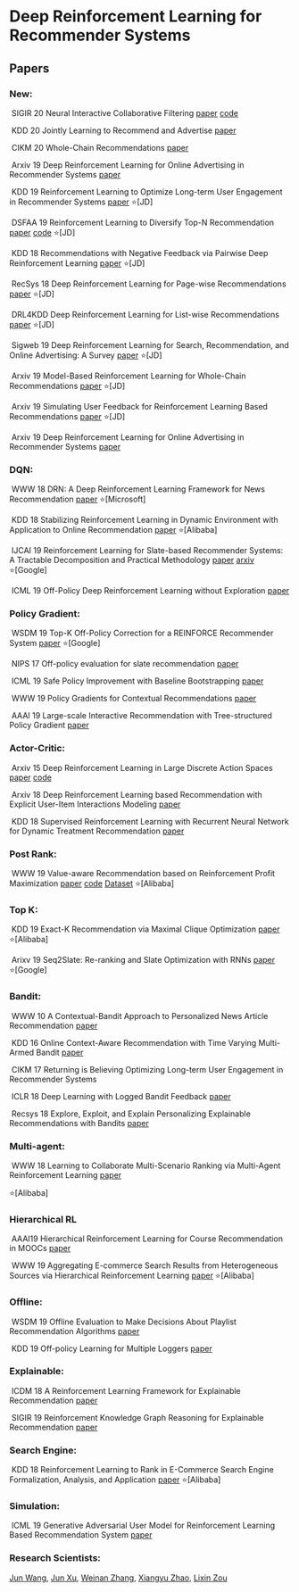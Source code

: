 # Deep Reinforcement Learning for Recommender Systems 
## Papers

### New: 

​    SIGIR 20 Neural Interactive Collaborative Filtering  [paper](https://arxiv.org/pdf/2007.02095.pdf)  [code](https://github.com/zoulixin93/NICF)

​	KDD 20  Jointly Learning to Recommend and Advertise [paper](https://arxiv.org/pdf/2003.00097.pdf)

​	CIKM 20 Whole-Chain Recommendations [paper](https://arxiv.org/pdf/1902.03987.pdf)

​	Arxiv 19 Deep Reinforcement Learning for Online Advertising in Recommender Systems [paper](https://arxiv.org/pdf/1909.03602.pdf)

​	KDD 19 Reinforcement Learning to Optimize Long-term User Engagement in Recommender Systems [paper](https://dl.acm.org/citation.cfm?id=3330668) :star:[JD]

​    DSFAA 19 Reinforcement Learning to Diversify Top-N Recommendation [paper](https://link.springer.com/chapter/10.1007/978-3-030-18579-4_7) [code]( https://github.com/zoulixin93/FMCTS) :star:[JD]

​    KDD 18 Recommendations with Negative Feedback via Pairwise Deep Reinforcement Learning [paper](https://dl.acm.org/citation.cfm?id=3219886)  :star:[JD]

​    RecSys 18 Deep Reinforcement Learning for Page-wise Recommendations [paper](https://dl.acm.org/citation.cfm?id=3240374)  :star:[JD]

​    DRL4KDD Deep Reinforcement Learning for List-wise Recommendations [paper](https://arxiv.org/abs/1801.00209)  :star:[JD]

​    Sigweb 19 Deep Reinforcement Learning for Search, Recommendation, and Online Advertising: A Survey [paper](https://dl.acm.org/citation.cfm?id=3320500)  :star:[JD]

​    Arxiv 19 Model-Based Reinforcement Learning for Whole-Chain Recommendations [paper](https://arxiv.org/abs/1902.03987) :star:[JD]

​    Arxiv 19 Simulating User Feedback for Reinforcement Learning Based Recommendations [paper](https://arxiv.org/abs/1906.11462) :star:[JD]

​	Arxiv 19 Deep Reinforcement Learning for Online Advertising in Recommender Systems [paper](https://arxiv.org/abs/1909.03602)



### DQN:

​    WWW 18 DRN: A Deep Reinforcement Learning Framework for News Recommendation [paper](https://dl.acm.org/citation.cfm?id=3185994) :star:[Microsoft]

​    KDD 18 Stabilizing Reinforcement Learning in Dynamic Environment with Application to Online Recommendation [paper](https://dl.acm.org/citation.cfm?id=3220122)  :star:[Alibaba]

​    IJCAI 19 Reinforcement Learning for Slate-based Recommender Systems: A Tractable Decomposition and Practical Methodology [paper](https://www.cs.toronto.edu/~cebly/Papers/SlateQ_IJCAI_2019.pdf) [arxiv](https://arxiv.org/abs/1905.12767)  :star:[Google]

​    ICML 19 Off-Policy Deep Reinforcement Learning without Exploration [paper](http://proceedings.mlr.press/v97/fujimoto19a/fujimoto19a.pdf)



### Policy Gradient:

​    WSDM 19 Top-K Off-Policy Correction for a REINFORCE Recommender System [paper](https://dl.acm.org/citation.cfm?id=3290999) :star:[Google]

​    NIPS 17 Off-policy evaluation for slate recommendation [paper](http://papers.nips.cc/paper/6954-off-policy-evaluation-for-slate-recommendation.pdf)

​    ICML 19 Safe Policy Improvement with Baseline Bootstrapping [paper](http://proceedings.mlr.press/v97/laroche19a/laroche19a.pdf)

​    WWW 19 Policy Gradients for Contextual Recommendations [paper](https://dl.acm.org/citation.cfm?id=3313616)

​    AAAI 19 Large-scale Interactive Recommendation with Tree-structured Policy Gradient [paper](https://wvvw.aaai.org/ojs/index.php/AAAI/article/view/4204)



### Actor-Critic:

​    Arxiv 15 Deep Reinforcement Learning in Large Discrete Action Spaces [paper](https://arxiv.org/abs/1512.07679) [code](https://github.com/jimkon/Deep-Reinforcement-Learning-in-Large-Discrete-Action-Spaces)

​    Arxiv 18 Deep Reinforcement Learning based Recommendation with Explicit User-Item Interactions Modeling [paper](https://arxiv.org/abs/1810.12027)

​    KDD 18 Supervised Reinforcement Learning with Recurrent Neural Network for Dynamic Treatment Recommendation [paper](https://dl.acm.org/citation.cfm?id=3219961)

### Post Rank:

​	    WWW 19 Value-aware Recommendation based on Reinforcement Profit Maximization [paper](https://dl.acm.org/citation.cfm?id=3313404) [code](https://github.com/rec-agent/rec-rl ) [Dataset](https://drive.google.com/file/d/14OtIC8eiDkzoWCTtaUZHcb7eB-bUmtTT/view) :star:[Alibaba]

### Top K:

​    KDD 19 Exact-K Recommendation via Maximal Clique Optimization [paper](https://dl.acm.org/citation.cfm?id=3292500.3330832) :star:[Alibaba]

​	Arixv 19 Seq2Slate: Re-ranking and Slate Optimization with RNNs  [paper](https://arxiv.org/abs/1810.02019) :star:[Google]

### Bandit:

​    WWW 10 A Contextual-Bandit Approach to Personalized News Article Recommendation [paper](https://dl.acm.org/citation.cfm?id=1772758)

​    KDD 16 Online Context-Aware Recommendation with Time Varying Multi-Armed Bandit [paper](https://dl.acm.org/citation.cfm?id=2939878)

​    CIKM 17 Returning is Believing Optimizing Long-term User Engagement in Recommender Systems

​    ICLR 18 Deep Learning with Logged Bandit Feedback [paper](https://dl.acm.org/citation.cfm?id=3133025)

​    Recsys 18 Explore, Exploit, and Explain Personalizing Explainable Recommendations with Bandits [paper](https://dl.acm.org/citation.cfm?id=3240354)



### Multi-agent:

​    WWW 18 Learning to Collaborate Multi-Scenario Ranking via Multi-Agent Reinforcement Learning [paper](https://dl.acm.org/citation.cfm?id=3186165) 

:star:[Alibaba]

### Hierarchical RL

​    AAAI19 Hierarchical Reinforcement Learning for Course Recommendation in MOOCs [paper](https://xiaojingzi.github.io/publications/AAAI19-zhang-et-al-HRL.pdf)

​    WWW 19 Aggregating E-commerce Search Results from Heterogeneous Sources via Hierarchical Reinforcement Learning [paper](https://dl.acm.org/citation.cfm?id=3313455) :star:[Alibaba]



### Offline:

​    WSDM 19 Offline Evaluation to Make Decisions About Playlist Recommendation Algorithms [paper](https://dl.acm.org/citation.cfm?id=3291027)

​     KDD 19 Off-policy Learning for Multiple Loggers [paper](https://dl.acm.org/citation.cfm?id=3330864)



### Explainable:

​    ICDM 18 A Reinforcement Learning Framework for Explainable Recommendation [paper](https://www.microsoft.com/en-us/research/uploads/prod/2018/08/main.pdf)

​    SIGIR 19 Reinforcement Knowledge Graph Reasoning for Explainable Recommendation [paper](https://dl.acm.org/citation.cfm?id=3331203)



### Search Engine:

​    KDD 18 Reinforcement Learning to Rank in E-Commerce Search Engine Formalization, Analysis, and Application [paper](https://dl.acm.org/citation.cfm?id=3219846) :star:[Alibaba]



### Simulation:

​    ICML 19 Generative Adversarial User Model for Reinforcement Learning Based Recommendation System [paper](http://proceedings.mlr.press/v97/chen19f.html)



### Research Scientists:

[Jun Wang](http://www0.cs.ucl.ac.uk/staff/Jun.Wang/), [Jun Xu](https://scholar.google.com/citations?user=su14mcEAAAAJ&hl=en), [Weinan Zhang](http://wnzhang.net/), [Xiangyu Zhao](https://www.cse.msu.edu/~zhaoxi35/), [Lixin Zou](https://scholar.google.com/citations?user=J8tHYjIAAAAJ&hl=zh-CN)

